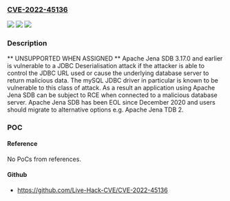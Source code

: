 ### [CVE-2022-45136](https://cve.mitre.org/cgi-bin/cvename.cgi?name=CVE-2022-45136)
![](https://img.shields.io/static/v1?label=Product&message=Apache%20Jena%20SDB&color=blue)
![](https://img.shields.io/static/v1?label=Version&message=%3C%3D%203.17.0%20&color=brighgreen)
![](https://img.shields.io/static/v1?label=Vulnerability&message=CWE-502%20Deserialization%20of%20Untrusted%20Data&color=brighgreen)

### Description

** UNSUPPORTED WHEN ASSIGNED ** Apache Jena SDB 3.17.0 and earlier is vulnerable to a JDBC Deserialisation attack if the attacker is able to control the JDBC URL used or cause the underlying database server to return malicious data. The mySQL JDBC driver in particular is known to be vulnerable to this class of attack. As a result an application using Apache Jena SDB can be subject to RCE when connected to a malicious database server. Apache Jena SDB has been EOL since December 2020 and users should migrate to alternative options e.g. Apache Jena TDB 2.

### POC

#### Reference
No PoCs from references.

#### Github
- https://github.com/Live-Hack-CVE/CVE-2022-45136

